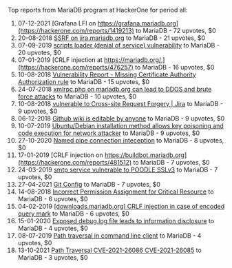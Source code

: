 Top reports from MariaDB program at HackerOne for period all:

1. 07-12-2021 [Grafana LFI on https://grafana.mariadb.org](https://hackerone.com/reports/1419213) to MariaDB - 72 upvotes, $0
2. 20-08-2018 [SSRF on jira.mariadb.org](https://hackerone.com/reports/397402) to MariaDB - 21 upvotes, $0
3. 07-09-2019 [scripts loader (denial of service) vulnerability](https://hackerone.com/reports/690330) to MariaDB - 20 upvotes, $0
4. 07-01-2019 [CRLF injection at https://mariadb.org/.](https://hackerone.com/reports/476257) to MariaDB - 16 upvotes, $0
5. 10-08-2018 [Vulnerability Report - Missing Certificate Authority Authorization rule](https://hackerone.com/reports/392701) to MariaDB - 15 upvotes, $0
6. 24-07-2018 [xmlrpc.php on mariadb.org can lead to DDOS and brute force attacks](https://hackerone.com/reports/386160) to MariaDB - 10 upvotes, $0
7. 10-08-2018 [vulnerable to Cross-site Request Forgery | Jira](https://hackerone.com/reports/392761) to MariaDB - 9 upvotes, $0
8. 06-12-2018 [Github wiki is editable by anyone](https://hackerone.com/reports/457009) to MariaDB - 9 upvotes, $0
9. 10-07-2019 [Ubuntu/Debian installation method allows key poisoning and code execution for network attacker](https://hackerone.com/reports/639473) to MariaDB - 9 upvotes, $0
10. 27-10-2020 [Named pipe connection inteception](https://hackerone.com/reports/1019891) to MariaDB - 8 upvotes, $0
11. 17-01-2019 [CRLF injection on https://buildbot.mariadb.org](https://hackerone.com/reports/481512) to MariaDB - 7 upvotes, $0
12. 24-03-2019 [smtp service vulnerable to POODLE SSLv3](https://hackerone.com/reports/514421) to MariaDB - 7 upvotes, $0
13. 27-04-2021 [Git Config](https://hackerone.com/reports/1176174) to MariaDB - 7 upvotes, $0
14. 14-08-2018 [Incorrect Permission Assignment for Critical Resource](https://hackerone.com/reports/394861) to MariaDB - 6 upvotes, $0
15. 04-02-2019 [[downloads.mariadb.org] CRLF injection in case of encoded query mark](https://hackerone.com/reports/490997) to MariaDB - 6 upvotes, $0
16. 15-01-2020 [Exposed debug.log file leads to information disclosure](https://hackerone.com/reports/775504) to MariaDB - 4 upvotes, $0
17. 08-07-2019 [Path traversal in command line client](https://hackerone.com/reports/637840) to MariaDB - 4 upvotes, $0
18. 13-10-2021 [Path Traversal CVE-2021-26086 CVE-2021-26085](https://hackerone.com/reports/1369288) to MariaDB - 3 upvotes, $0
